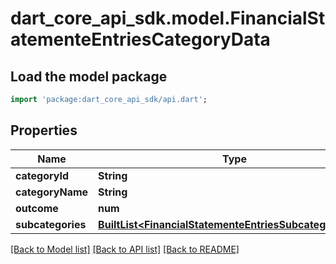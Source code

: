 # dart_core_api_sdk.model.FinancialStatementeEntriesCategoryData

## Load the model package
```dart
import 'package:dart_core_api_sdk/api.dart';
```

## Properties
Name | Type | Description | Notes
------------ | ------------- | ------------- | -------------
**categoryId** | **String** |  | 
**categoryName** | **String** |  | 
**outcome** | **num** |  | 
**subcategories** | [**BuiltList&lt;FinancialStatementeEntriesSubcategoryData&gt;**](FinancialStatementeEntriesSubcategoryData.md) |  | 

[[Back to Model list]](../README.md#documentation-for-models) [[Back to API list]](../README.md#documentation-for-api-endpoints) [[Back to README]](../README.md)



